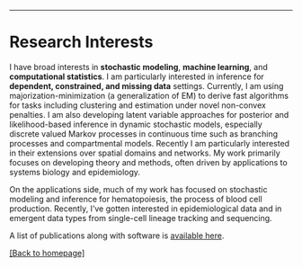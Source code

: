 
---
# [](#header-1)Research Interests

I have broad interests in __stochastic modeling__, __machine learning__, and __computational statistics__. I am particularly interested in inference for __dependent, constrained, and missing data__ settings. Currently, I am using majorization-minimization (a generalization of EM) to derive fast algorithms for tasks including clustering and estimation under novel non-convex penalties. I am also developing latent variable approaches for posterior and likelihood-based inference in dynamic stochastic models, especially discrete valued Markov processes in continuous time such as branching processes and compartmental models. Recently I am particularly interested in their extensions over spatial domains and networks. My work primarily focuses on developing theory and methods, often driven by applications to systems biology and epidemiology. 

On the applications side, much of my work has focused on stochastic modeling and inference for hematopoiesis, the process of blood cell production. Recently, I’ve gotten interested in epidemiological data and in emergent data types from single-cell lineage tracking and sequencing. 

A list of publications along with software is [available here](https://jasonxu90.github.io/publications.html).

[ [Back to homepage] ](./)

